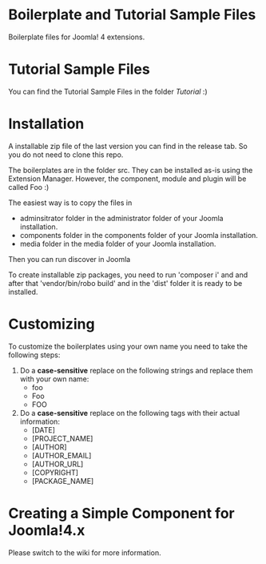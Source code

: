# Boilerplate and Tutorial Sample Files
Boilerplate files for Joomla! 4 extensions.

# Tutorial Sample Files
You can find the Tutorial Sample Files in the folder *Tutorial* :)

# Installation

A installable zip file of the last version you can find in the release tab. 
So you do not need to clone this repo.

The boilerplates are in the folder src. They can be installed 
as-is using the Extension Manager. 
However, the component, module and plugin will be called Foo :)

The easiest way is to copy the files in

- adminsitrator folder in the administrator folder of your Joomla installation.
- components folder in the components folder of your Joomla installation.
- media folder in the media folder of your Joomla installation.

Then you can run discover in Joomla

To create installable zip packages, you need to run
'composer i' and and after that 'vendor/bin/robo build' and in the 'dist' 
folder it is ready to be installed.

# Customizing
To customize the boilerplates using your own name you need to take the following steps:

1. Do a **case-sensitive** replace on the following strings and replace them with your own name:
   * foo
   * Foo
   * FOO
2. Do a **case-sensitive** replace on the following tags with their actual information:
   * [DATE]
   * [PROJECT_NAME]
   * [AUTHOR]
   * [AUTHOR_EMAIL]
   * [AUTHOR_URL]
   * [COPYRIGHT]
   * [PACKAGE_NAME]







Creating a Simple Component for Joomla!4.x 
==========================================

Please switch to the wiki for more information.